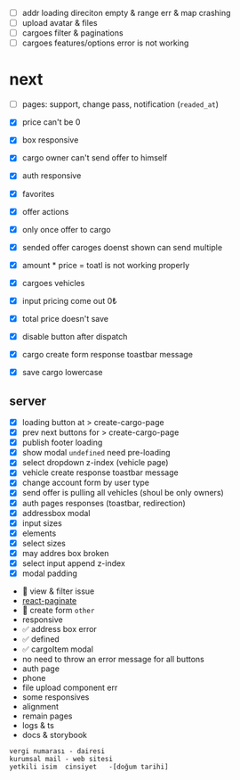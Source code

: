 - [ ] addr loading direciton empty & range err & map crashing 
- [ ] upload avatar & files
- [ ] cargoes filter & paginations  
- [ ] cargoes features/options error is not working 
# next
- [ ] pages: support, change pass,  notification (`readed_at`)

- [x] price can't be 0
- [x] box responsive 
- [x] cargo owner can't send offer to himself 
- [x] auth responsive
- [x] favorites
- [x] offer actions
- [x] only once offer to cargo
- [x] sended offer caroges doenst shown can send multiple
- [x] amount * price = toatl is not working properly
- [x] cargoes vehicles
- [x] input pricing come out 0₺ 
- [x] total price doesn't save 
- [x] disable button after dispatch
- [x] cargo create form response toastbar message
- [x] save cargo lowercase
## server 
- [x] loading button at > create-cargo-page
- [x] prev next buttons for > create-cargo-page
- [x] publish footer loading
- [x] show modal `undefined` need pre-loading
- [x] select dropdown  z-index (vehicle page)
- [x] vehicle create response toastbar message
- [x] change account form by user type
- [x] send offer is pulling all vehicles (shoul be only owners)
- [x] auth pages responses (toastbar, redirection)
- [x] addressbox modal
- [x] input sizes  
- [x] elements
- [x] select sizes
- [x] may addres box broken
- [x] select input append z-index
- [x] modal padding 

- 🧊 view & filter issue
- [react-paginate](https://github.com/AdeleD/react-paginate)
- 🧊 create form `other`
- responsive
- ✅ address box error
- ✅ defined
- ✅ cargoItem modal
- no need to throw an error message for all buttons
- auth page
- phone
- file upload component err 
- some responsives 
- alignment
- remain pages
- logs & ts
- docs & storybook



```
vergi numarası - dairesi
kurumsal mail - web sitesi
yetkili isim  cinsiyet   -[doğum tarihi]

```